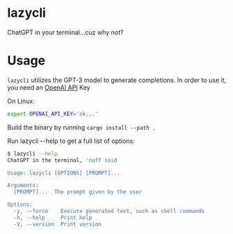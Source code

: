 # lazycli
ChatGPT in your terminal...cuz why not?

# Usage
`lazycli` utilizes the GPT-3 model to generate completions. In order to use it, you need an [OpenAI API](https://openai.com/blog/openai-api) Key

On Linux:

```bash
export OPENAI_API_KEY='sk...'
```

Build the binary by running `cargo install --path .`

Run lazycli --help to get a full list of options:

```sh
$ lazycli --help
ChatGPT in the terminal, 'nuff said

Usage: lazycli [OPTIONS] [PROMPT]...

Arguments:
  [PROMPT]...  The prompt given by the user

Options:
  -y, --force    Execute generated text, such as shell commands
  -h, --help     Print help
  -V, --version  Print version
```

